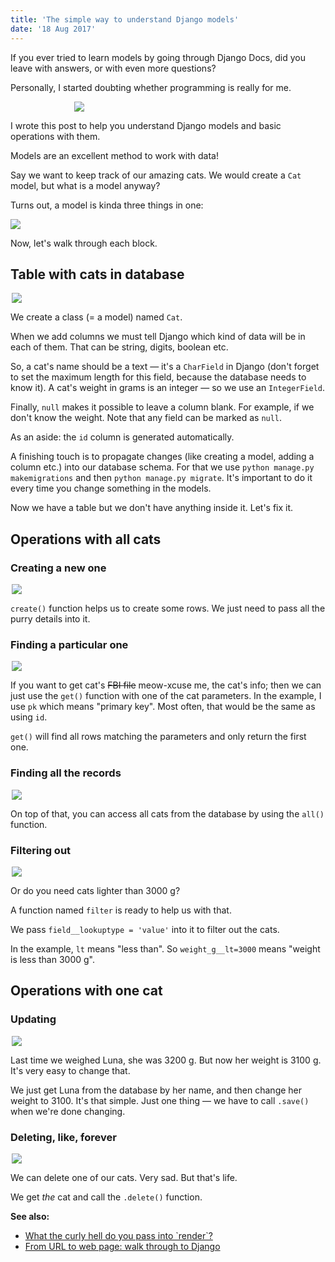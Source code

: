 ```yaml
---
title: 'The simple way to understand Django models'
date: '18 Aug 2017'
---
```


If you ever tried to learn models by going through Django Docs, did you leave with answers, or with even more questions?

Personally, I started doubting whether programming is really for me.

<div style="max-width: 300px; margin: 0 auto;">
  <img src="https://media.giphy.com/media/Nm8ZPAGOwZUQM/giphy.gif">
</div>

I wrote this post to help you understand Django models and basic operations with them.

Models are an excellent method to work with data!

Say we want to keep track of our amazing cats.
We would create a `Cat` model, but what is a model anyway?

Turns out, a model is kinda three things in one:

<div style="max-width: 700px; margin: 0 auto;">
  <img src="/post-img/django_models/1.png">
</div>

Now, let's walk through each block.

## Table with cats in database

<div style="max-width: 500px; margin: 0 auto;">
  <img src="/post-img/django_models/2.png">
</div>

We create a class (= a model) named `Cat`.

When we add columns we must tell Django which kind of data will be in each of them.
That can be string, digits, boolean etc.

So, a cat's name should be a text — it's a `CharField` in Django (don't forget to set the maximum length for this field, because the database needs to know it).
A cat's weight in grams is an integer — so we use an `IntegerField`.

Finally, `null` makes it possible to leave a column blank.
For example, if we don't know the weight.
Note that any field can be marked as `null`.

As an aside: the `id` column is generated automatically.

A finishing touch is to propagate changes (like creating a model, adding a column etc.) into our database schema.
For that we use `python manage.py makemigrations` and then `python manage.py migrate`.
It's important to do it every time you change something in the models.

Now we have a table but we don't have anything inside it.
Let's fix it.

## Operations with all cats

### Creating a new one

<div style="max-width: 500px; margin: 0 auto;">
  <img src="/post-img/django_models/3.png">
</div>

`create()` function helps us to create some rows.
We just need to pass all the purry details into it.

### Finding a particular one

<div style="max-width: 500px; margin: 0 auto;">
  <img src="/post-img/django_models/4.png">
</div>

If you want to get cat's <strike>FBI file</strike> meow-xcuse me, the cat's info; then we can just use the `get()` function with one of the cat parameters.
In the example, I use `pk` which means "primary key".
Most often, that would be the same as using `id`.

`get()` will find all rows matching the parameters and only return the first one.

### Finding all the records

<div style="max-width: 500px; margin: 0 auto;">
  <img src="/post-img/django_models/5.png">
</div>

On top of that, you can access all cats from the database by using the `all()` function.

### Filtering out

<div style="max-width: 500px; margin: 0 auto;">
  <img src="/post-img/django_models/6.png">
</div>

Or do you need cats lighter than 3000 g?

A function named `filter` is ready to help us with that.

We pass `field__lookuptype = 'value'` into it to filter out the cats.

In the example, `lt` means "less than".
So `weight_g__lt=3000` means "weight is less than 3000 g".

## Operations with one cat

### Updating

<div style="max-width: 500px; margin: 0 auto;">
  <img src="/post-img/django_models/7.png">
</div>

Last time we weighed Luna, she was 3200 g.
But now her weight is 3100 g.
It's very easy to change that.

We just get Luna from the database by her name, and then change her weight to 3100.
It's that simple.
Just one thing — we have to call `.save()` when we're done changing.

### Deleting, like, forever

<div style="max-width: 500px; margin: 0 auto;">
  <img src="/post-img/django_models/8.png">
</div>

We can delete one of our cats.
Very sad.
But that's life.

We get _the_ cat and call the `.delete()` function.

**See also:**

- [What the curly hell do you pass into \`render\`?](/blog/curlu-hell-render)
- [From URL to web page: walk through to Django](/blog/from-url-to-webpage)
